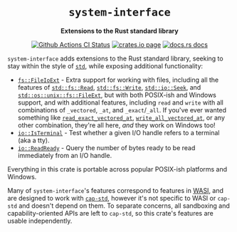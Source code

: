 <div align="center">
  <h1><code>system-interface</code></h1>

  <p>
    <strong>Extensions to the Rust standard library</strong>
  </p>

  <p>
    <a href="https://github.com/sunfishcode/system-interface/actions?query=workflow%3ACI"><img src="https://github.com/sunfishcode/system-interface/workflows/CI/badge.svg" alt="Github Actions CI Status" /></a>
    <a href="https://crates.io/crates/system-interface"><img src="https://img.shields.io/crates/v/system-interface.svg" alt="crates.io page" /></a>
    <a href="https://docs.rs/system-interface"><img src="https://docs.rs/system-interface/badge.svg" alt="docs.rs docs" /></a>
  </p>
</div>

`system-interface` adds extensions to the Rust standard library, seeking to
stay within the style of [`std`], while exposing additional functionality:

  - [`fs::FileIoExt`] - Extra support for working with files, including
    all the features of [`std::fs::Read`], [`std::fs::Write`],
    [`std::io::Seek`], and [`std::os::unix::fs::FileExt`], but with both
    POSIX-ish and Windows support, and with additional features, including
    `read` and `write` with all combinations of `_vectored`, `_at`, and
    `_exact`/`_all`. If you've ever wanted something like
    [`read_exact_vectored_at`], [`write_all_vectored_at`], or any other
    combination, they're all here, *and* they work on Windows too!
  - [`io::IsTerminal`] - Test whether a given I/O handle refers to a terminal
    (aka a tty).
  - [`io::ReadReady`] - Query the number of bytes ready to be read immediately
    from an I/O handle.

Everything in this crate is portable across popular POSIX-ish platforms and
Windows.

Many of `system-interface`'s features correspond to features in [WASI], and are
designed to work with [`cap-std`], however it's not specific to WASI or
`cap-std` and doesn't depend on them. To separate concerns, all sandboxing and
capability-oriented APIs are left to `cap-std`, so this crate's features are
usable independently.

[`std`]: https://doc.rust-lang.org/std/
[`cap-std`]: https://crates.io/crates/cap-std
[WASI]: https://github.com/WebAssembly/WASI/
[`fs::FileIoExt`]: https://docs.rs/system-interface/latest/system-interface/fs/trait.FileIoExt.html
[`io::IsTerminal`]: https://docs.rs/system-interface/latest/system-interface/io/trait.IsTerminal.html
[`io::ReadReady`]: https://docs.rs/system-interface/latest/system-interface/io/trait.ReadReady.html
[`std::fs::Read`]: https://doc.rust-lang.org/std/io/trait.Read.html
[`std::fs::Write`]: https://doc.rust-lang.org/std/io/trait.Write.html
[`std::io::Seek`]: https://doc.rust-lang.org/std/io/trait.Seek.html
[`std::os::unix::fs::FileExt`]: https://doc.rust-lang.org/std/os/unix/fs/trait.FileExt.html
[`read_exact_vectored_at`]: https://docs.rs/system-interface/latest/system-interface/fs/trait.FileIoExt.html#tymethod.read_exact_vectored_at
[`write_all_vectored_at`]: https://docs.rs/system-interface/latest/system-interface/fs/trait.FileIoExt.html#tymethod.write_all_vectored_at
